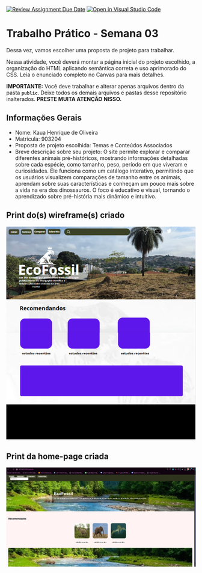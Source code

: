 [![Review Assignment Due Date](https://classroom.github.com/assets/deadline-readme-button-22041afd0340ce965d47ae6ef1cefeee28c7c493a6346c4f15d667ab976d596c.svg)](https://classroom.github.com/a/7wsY_W8o)
[![Open in Visual Studio Code](https://classroom.github.com/assets/open-in-vscode-2e0aaae1b6195c2367325f4f02e2d04e9abb55f0b24a779b69b11b9e10269abc.svg)](https://classroom.github.com/online_ide?assignment_repo_id=20159216&assignment_repo_type=AssignmentRepo)
# Trabalho Prático - Semana 03

Dessa vez, vamos escolher uma proposta de projeto para trabalhar.

Nessa atividade, você deverá montar a página inicial do projeto escolhido, a organização do HTML aplicando semântica correta e uso aprimorado do CSS. Leia o enunciado completo no Canvas para mais detalhes.

**IMPORTANTE:** Você deve trabalhar e alterar apenas arquivos dentro da pasta **`public`**. Deixe todos os demais arquivos e pastas desse repositório inalterados. **PRESTE MUITA ATENÇÃO NISSO.**

## Informações Gerais

- Nome: Kaua Henrique de Oliveira
- Matricula: 903204
- Proposta de projeto escolhida: Temas e Conteúdos Associados
- Breve descrição sobre seu projeto: O site permite explorar e comparar diferentes animais pré-históricos, mostrando informações detalhadas sobre cada espécie, como tamanho, peso, período em que viveram e curiosidades. Ele funciona como um catálogo interativo, permitindo que os usuários visualizem comparações de tamanho entre os animais, aprendam sobre suas características e conheçam um pouco mais sobre a vida na era dos dinossauros. O foco é educativo e visual, tornando o aprendizado sobre pré-história mais dinâmico e intuitivo.


## Print do(s) wireframe(s) criado

![Print do(s) wireframe(s) criado](public/wireflame.png)

## Print da home-page criada

![Print da home-page criada](public/home.png)

